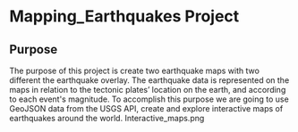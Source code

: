 # Mapping_Earthquakes Project

## Purpose 
The purpose of this project is create two earthquake maps with two different the earthquake overlay. The earthquake data is represented on the maps in relation to the tectonic plates’ location on the earth, and according to each event's magnitude.
To accomplish this purpose we are going to use GeoJSON data from the USGS API, create and explore interactive maps of earthquakes around the world.
Interactive_maps.png
